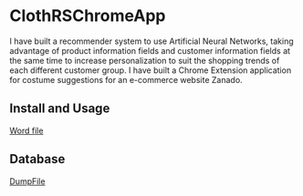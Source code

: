 # ClothRSChromeApp
I have built a recommender system to use Artificial Neural Networks, taking advantage of product information fields and customer information fields at the same time to increase personalization to suit the shopping trends of each different customer group. I have built a Chrome Extension application for costume suggestions for an e-commerce website Zanado.
## Install and Usage
[Word file](https://drive.google.com/file/d/1F-qbRH1RBMjSO5L7rf76nToud89G56d-/view?usp=sharing)
## Database
[DumpFile](https://drive.google.com/file/d/1-gwVksLuAgEC860NWFwtxSG6X38ba3db/view?usp=sharing)
